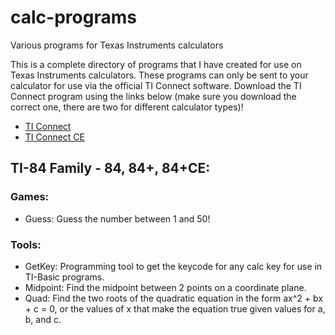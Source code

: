 # calc-programs
Various programs for Texas Instruments calculators

This is a complete directory of programs that I have created for use on Texas Instruments calculators. These programs can only be sent to your calculator for use via the official TI Connect software. Download the TI Connect program using the links below (make sure you download the correct one, there are two for different calculator types)!
- [TI Connect](https://education.ti.com/en/software/details/en/B59F6C83468C4574ABFEE93D2BC3F807/swticonnectsoftware)
- [TI Connect CE](https://education.ti.com/en/software/details/en/CA9C74CAD02440A69FDC7189D7E1B6C2/swticonnectcesoftware)


## TI-84 Family - 84, 84+, 84+CE:
### Games:
- Guess: Guess the number between 1 and 50!
### Tools:
- GetKey: Programming tool to get the keycode for any calc key for use in TI-Basic programs.
- Midpoint: Find the midpoint between 2 points on a coordinate plane.
- Quad: Find the two roots of the quadratic equation in the form ax^2 + bx + c = 0, or the values of x that make the equation true given values for a, b, and c. 
